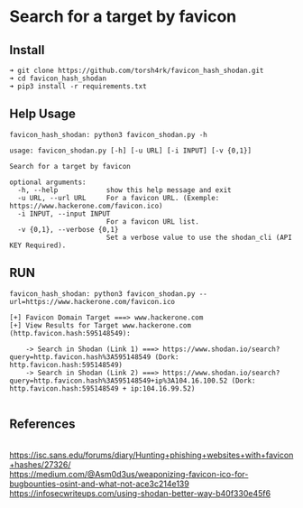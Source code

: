 # Search for a target by favicon

## Install

```
➜ git clone https://github.com/torsh4rk/favicon_hash_shodan.git
➜ cd favicon_hash_shodan
➜ pip3 install -r requirements.txt

```

## Help Usage

```
favicon_hash_shodan: python3 favicon_shodan.py -h

usage: favicon_shodan.py [-h] [-u URL] [-i INPUT] [-v {0,1}]

Search for a target by favicon

optional arguments:
  -h, --help            show this help message and exit
  -u URL, --url URL     For a favicon URL. (Exemple: https://www.hackerone.com/favicon.ico)
  -i INPUT, --input INPUT
                        For a favicon URL list.
  -v {0,1}, --verbose {0,1}
                        Set a verbose value to use the shodan_cli (API KEY Required).

```

## RUN

```
favicon_hash_shodan: python3 favicon_shodan.py --url=https://www.hackerone.com/favicon.ico

[+] Favicon Domain Target ===> www.hackerone.com
[+] View Results for Target www.hackerone.com (http.favicon.hash:595148549):

	-> Search in Shodan (Link 1) ===> https://www.shodan.io/search?query=http.favicon.hash%3A595148549 (Dork: http.favicon.hash:595148549)
	-> Search in Shodan (Link 2) ===> https://www.shodan.io/search?query=http.favicon.hash%3A595148549+ip%3A104.16.100.52 (Dork: http.favicon.hash:595148549 + ip:104.16.99.52)


```

## References

<br>https://isc.sans.edu/forums/diary/Hunting+phishing+websites+with+favicon+hashes/27326/
<br>https://medium.com/@Asm0d3us/weaponizing-favicon-ico-for-bugbounties-osint-and-what-not-ace3c214e139
<br>https://infosecwriteups.com/using-shodan-better-way-b40f330e45f6








